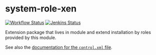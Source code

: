 system-role-xen
==============================

[![Workflow Status](https://github.com/yast/system-role-xen/workflows/CI/badge.svg?branch=master)](
https://github.com/yast/system-role-xen/actions?query=branch%3Amaster)
[![Jenkins Status](https://ci.opensuse.org/buildStatus/icon?job=yast-system-role-xen-master)](
https://ci.opensuse.org/view/Yast/job/yast-system-role-xen-master/)


Extension package that lives in module and extend installation by roles provided by this module.

See also the [documentation for the `control.xml` file][1].

[1]: https://github.com/yast/yast-installation/blob/master/doc/control-file.md
